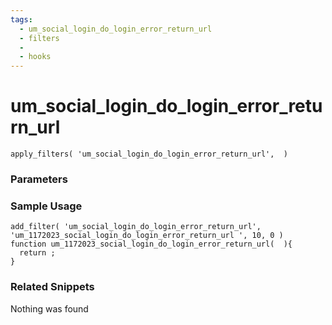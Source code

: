 ```yaml
---
tags: 
  - um_social_login_do_login_error_return_url
  - filters
  - 
  - hooks
---
```

# um\_social\_login\_do\_login\_error\_return\_url

``` php:no-line-numbers
apply_filters( 'um_social_login_do_login_error_return_url',  )
```
<div class='hook-sep'></div>

### Parameters

<div class='hook-sep'></div>



### Sample Usage

``` php:no-line-numbers
add_filter( 'um_social_login_do_login_error_return_url', 'um_1172023_social_login_do_login_error_return_url ', 10, 0 )
function um_1172023_social_login_do_login_error_return_url(  ){
  return ;
}
```
<div class='hook-sep'></div>



### Related Snippets

Nothing was found

